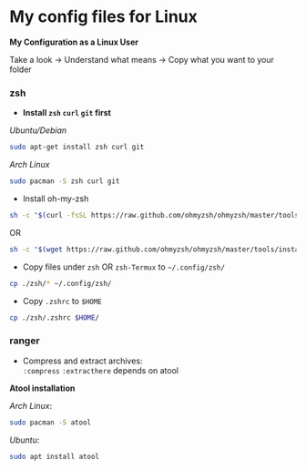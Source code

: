# My config files for Linux

**My Configuration as a Linux User**

Take a look -> Understand what means -> Copy what you want to your folder

### zsh

- **Install `zsh` `curl` `git` first**

*Ubuntu/Debian*
```bash
sudo apt-get install zsh curl git
```
*Arch Linux*
```bash
sudo pacman -S zsh curl git
```

- Install oh-my-zsh

```bash
sh -c "$(curl -fsSL https://raw.github.com/ohmyzsh/ohmyzsh/master/tools/install.sh)"
```
OR
```bash
sh -c "$(wget https://raw.github.com/ohmyzsh/ohmyzsh/master/tools/install.sh -O -)"
```

- Copy files under `zsh` OR `zsh-Termux` to `~/.config/zsh/`
```bash
cp ./zsh/* ~/.config/zsh/
```
- Copy `.zshrc` to `$HOME`
```bash
cp ./zsh/.zshrc $HOME/
```

### ranger

- Compress and extract archives: <br>
`:compress` `:extracthere` depends on atool

**Atool installation**

*Arch Linux*:

```bash
sudo pacman -S atool
```

*Ubuntu*:

```bash
sudo apt install atool
```
